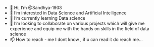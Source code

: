 - 👋 Hi, I’m @Sandhya-1903
- 👀 I’m interested in Data Science and Artificial Intelligence 
- 🌱 I’m currently learning Data science 
- 💞️ I’m looking to collaborate on various projects which will give me experience and equip me with the hands on skills in the field of data science 
- 📫 How to reach - me I dont know , if u can read it do reach me... 

<!---
Sandhya-1903/Sandhya-1903 is a ✨ special ✨ repository because its `README.md` (this file) appears on your GitHub profile.
You can click the Preview link to take a look at your changes.
--->
